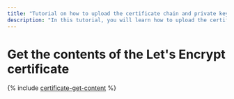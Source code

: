```yaml
---
title: "Tutorial on how to upload the certificate chain and private key from Let's Encrypt to {{ certificate-manager-full-name }}"
description: "In this tutorial, you will learn how to upload the certificate chain and private key to {{ certificate-manager-full-name }} for custom use, for example, to configure a web server\_on your VM instance."
---
```


# Get the contents of the Let's Encrypt certificate

{% include [certificate-get-content](../../../_includes/certificate-manager/cert-get-content.md) %}